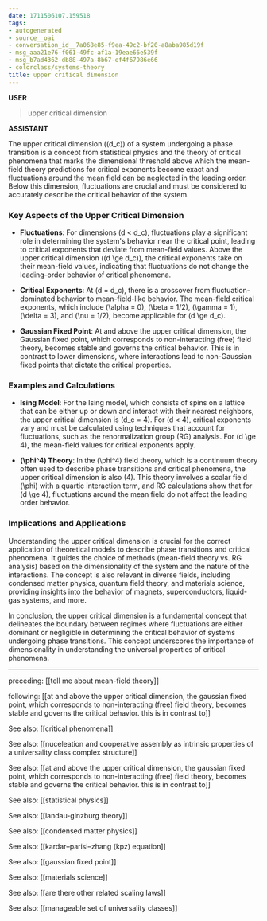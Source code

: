 ```yaml
---
date: 1711506107.159518
tags:
- autogenerated
- source__oai
- conversation_id__7a068e85-f9ea-49c2-bf20-a8aba985d19f
- msg_aaa21e76-f061-49fc-af1a-19eae66e539f
- msg_b7ad4362-db88-497a-8b67-ef4f67986e66
- colorclass/systems-theory
title: upper critical dimension
---
```


**USER**

> upper critical dimension


**ASSISTANT**

The upper critical dimension (\(d_c\)) of a system undergoing a phase transition is a concept from statistical physics and the theory of critical phenomena that marks the dimensional threshold above which the mean-field theory predictions for critical exponents become exact and fluctuations around the mean field can be neglected in the leading order. Below this dimension, fluctuations are crucial and must be considered to accurately describe the critical behavior of the system.

### Key Aspects of the Upper Critical Dimension

- **Fluctuations**: For dimensions \(d < d_c\), fluctuations play a significant role in determining the system's behavior near the critical point, leading to critical exponents that deviate from mean-field values. Above the upper critical dimension (\(d \ge d_c\)), the critical exponents take on their mean-field values, indicating that fluctuations do not change the leading-order behavior of critical phenomena.

- **Critical Exponents**: At \(d = d_c\), there is a crossover from fluctuation-dominated behavior to mean-field-like behavior. The mean-field critical exponents, which include \(\alpha = 0\), \(\beta = 1/2\), \(\gamma = 1\), \(\delta = 3\), and \(\nu = 1/2\), become applicable for \(d \ge d_c\).

- **Gaussian Fixed Point**: At and above the upper critical dimension, the Gaussian fixed point, which corresponds to non-interacting (free) field theory, becomes stable and governs the critical behavior. This is in contrast to lower dimensions, where interactions lead to non-Gaussian fixed points that dictate the critical properties.

### Examples and Calculations

- **Ising Model**: For the Ising model, which consists of spins on a lattice that can be either up or down and interact with their nearest neighbors, the upper critical dimension is \(d_c = 4\). For \(d < 4\), critical exponents vary and must be calculated using techniques that account for fluctuations, such as the renormalization group (RG) analysis. For \(d \ge 4\), the mean-field values for critical exponents apply.

- **\(\phi^4\) Theory**: In the \(\phi^4\) field theory, which is a continuum theory often used to describe phase transitions and critical phenomena, the upper critical dimension is also \(4\). This theory involves a scalar field \(\phi\) with a quartic interaction term, and RG calculations show that for \(d \ge 4\), fluctuations around the mean field do not affect the leading order behavior.

### Implications and Applications

Understanding the upper critical dimension is crucial for the correct application of theoretical models to describe phase transitions and critical phenomena. It guides the choice of methods (mean-field theory vs. RG analysis) based on the dimensionality of the system and the nature of the interactions. The concept is also relevant in diverse fields, including condensed matter physics, quantum field theory, and materials science, providing insights into the behavior of magnets, superconductors, liquid-gas systems, and more.

In conclusion, the upper critical dimension is a fundamental concept that delineates the boundary between regimes where fluctuations are either dominant or negligible in determining the critical behavior of systems undergoing phase transitions. This concept underscores the importance of dimensionality in understanding the universal properties of critical phenomena.


---

preceding: [[tell me about mean-field theory]]  


following: [[at and above the upper critical dimension, the gaussian fixed point, which corresponds to non-interacting (free) field theory, becomes stable and governs the critical behavior. this is in contrast to]]

See also: [[critical phenomena]]


See also: [[nuceleation and cooperative assembly as intrinsic properties of a universality class complex structure]]


See also: [[at and above the upper critical dimension, the gaussian fixed point, which corresponds to non-interacting (free) field theory, becomes stable and governs the critical behavior. this is in contrast to]]


See also: [[statistical physics]]


See also: [[landau-ginzburg theory]]


See also: [[condensed matter physics]]


See also: [[kardar–parisi–zhang (kpz) equation]]


See also: [[gaussian fixed point]]


See also: [[materials science]]


See also: [[are there other related scaling laws]]


See also: [[manageable set of universality classes]]